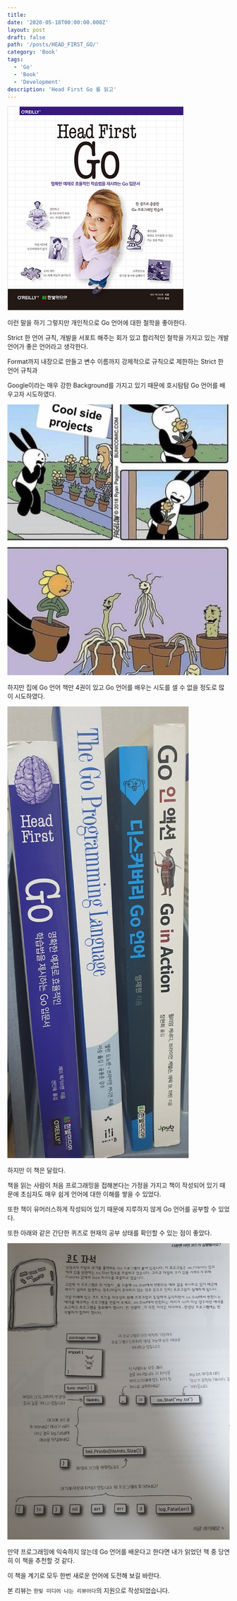 ```yaml
---
title: 
date: '2020-05-18T00:00:00.000Z'
layout: post
draft: false
path: '/posts/HEAD_FIRST_GO/'
category: 'Book'
tags:
  - 'Go'
  - 'Book'
  - 'Development'
description: 'Head First Go 를 읽고'
---
```


![](./HEAD_FIRST_GO.jpg)

이런 말을 하기 그렇지만 개인적으로 Go 언어에 대한 철학을 좋아한다.

Strict 한 언어 규칙, 개발을 서포트 해주는 회가 있고 합리적인 철학을 가지고 있는 개발 언어가 좋은 언어라고 생각한다.

Format까지 내장으로 만들고 변수 이름까지 강제적으로 규칙으로 제한하는 Strict 한 언어 규칙과

Google이라는 매우 강한 Background를 가지고 있기 때문에 호시탐탐 Go 언어를 배우고자 시도하였다.

![쌓여만 가는 Go Tutorial](./SIDE_PROJECT.jpeg)

하지만 집에 Go 언어 책만 4권이 있고 Go 언어를 배우는 시도를 셀 수 없을 정도로 많이 시도하였다.

![](./GO_STACK.jpeg)


하지만 이 책은 달랐다.

책을 읽는 사람이 처음 프로그래밍을 접해본다는 가정을 가지고 책이 작성되어 있기 때문에 초심자도 매우 쉽게 언어에 대한 이해를 쌓을 수 있었다.

또한 책이 유머러스하게 작성되어 있기 때문에 지루하지 않게 Go 언어를 공부할 수 있었다.

또한 아래와 같은 간단한 퀴즈로 현재의 공부 상태를 확인할 수 있는 점이 좋았다.

![](./CODE.jpeg)

만약 프로그래밍에 익숙하지 않는데 Go 언어를 배운다고 한다면 내가 읽었던 책 중 당연히 이 책을 추천할 것 같다.

이 책을 계기로 모두 한번 새로운 언어에 도전해 보길 바란다.
 

본 리뷰는 `한빛 미디어 나는 리뷰어다`의 지원으로 작성되었습니다.
